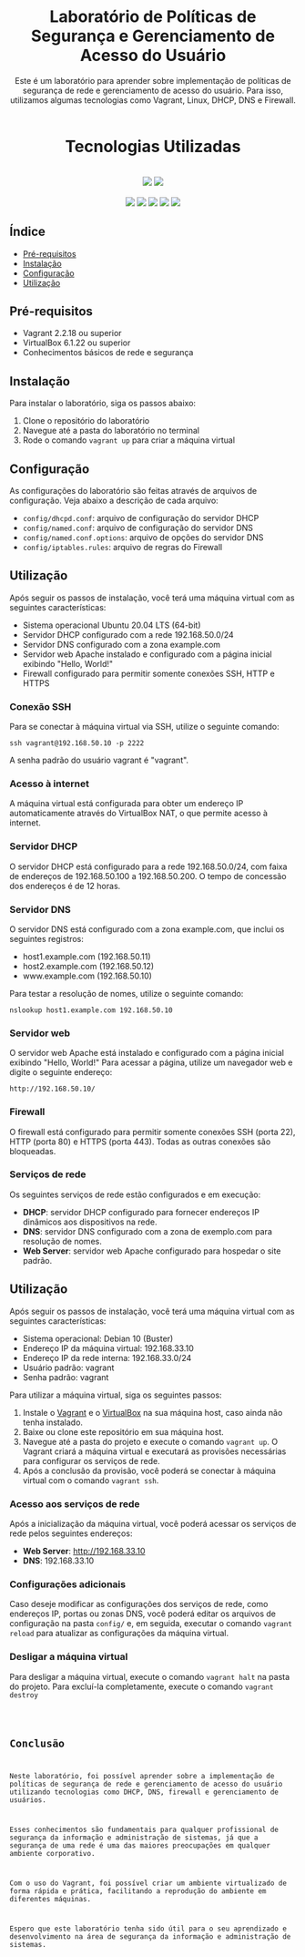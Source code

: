 <!DOCTYPE html>
<html lang="pt-br">
<head>
	<meta charset="UTF-8">
	<!-- Font Awesome para os ícones -->
	<link rel="stylesheet" href="https://use.fontawesome.com/releases/v5.15.3/css/all.css" integrity="sha384-DPgSO3CXh2Kg3R910O+qPTk6n8hW2F2lLW6qQj5VPTODz+XZsJQMI3rWsZ5+V/Q/" crossorigin="anonymous">
</head>
<body>
	<header>
		<h1>Laboratório de Políticas de Segurança e Gerenciamento de Acesso do Usuário</h1>
		<p>Este é um laboratório para aprender sobre implementação de políticas de segurança de rede e gerenciamento de acesso do usuário. Para isso, utilizamos algumas tecnologias como Vagrant, Linux, DHCP, DNS e Firewall.</p>
	</header>

<div align="center">
  <h1>Tecnologias Utilizadas</h1>
  <br>
  <img src="https://img.shields.io/badge/Curso-SysAdmin-blueviolet">
  <img src="https://img.shields.io/badge/Laboratório-2-important">
  <br>
  <br>
  <img src="https://img.shields.io/badge/Vagrant-%231563FF.svg?&style=for-the-badge&logo=vagrant&logoColor=white">
  <img src="https://img.shields.io/badge/Linux-FCC624?style=for-the-badge&logo=linux&logoColor=black">
  <img src="https://img.shields.io/badge/DHCP-5E8CC6?style=for-the-badge&logo=dhcp&logoColor=white">
  <img src="https://img.shields.io/badge/DNS-000000?style=for-the-badge&logo=dns&logoColor=white">
  <img src="https://img.shields.io/badge/Apache-D22128?style=for-the-badge&logo=apache&logoColor=white">
</div>

    
<main>
		<h2>Índice</h2>
		<ul>
			<li><a href="#pre-requisitos">Pré-requisitos</a></li>
			<li><a href="#instalacao">Instalação</a></li>
			<li><a href="#configuracao">Configuração</a></li>
			<li><a href="#utilizacao">Utilização</a></li>
		</ul>
		<h2 id="pre-requisitos">Pré-requisitos</h2>
		<ul>
			<li>Vagrant 2.2.18 ou superior</li>
			<li>VirtualBox 6.1.22 ou superior</li>
			<li>Conhecimentos básicos de rede e segurança</li>
		</ul>
		<h2 id="instalacao">Instalação</h2>
		<p>Para instalar o laboratório, siga os passos abaixo:</p>
		<ol>
			<li>Clone o repositório do laboratório</li>
			<li>Navegue até a pasta do laboratório no terminal</li>
			<li>Rode o comando <code>vagrant up</code> para criar a máquina virtual</li>
		</ol>
		<h2 id="configuracao">Configuração</h2>
		<p>As configurações do laboratório são feitas através de arquivos de configuração. Veja abaixo a descrição de cada arquivo:</p>
		<ul>
			<li><code>config/dhcpd.conf</code>: arquivo de configuração do servidor DHCP</li>
			<li><code>config/named.conf</code>: arquivo de configuração do servidor DNS</li>
			<li><code>config/named.conf.options</code>: arquivo de opções do servidor DNS</li>
			<li><code>config/iptables.rules</code>: arquivo de regras do Firewall</li>
		</ul>
		<h2 id="utilizacao">Utilização</h2>
<p>Após seguir os passos de instalação, você terá uma máquina virtual com as seguintes características:</p>
<ul>
	<li>Sistema operacional Ubuntu 20.04 LTS (64-bit)</li>
	<li>Servidor DHCP configurado com a rede 192.168.50.0/24</li>
	<li>Servidor DNS configurado com a zona example.com</li>
	<li>Servidor web Apache instalado e configurado com a página inicial exibindo "Hello, World!"</li>
	<li>Firewall configurado para permitir somente conexões SSH, HTTP e HTTPS</li>
</ul>
<h3>Conexão SSH</h3>
<p>Para se conectar à máquina virtual via SSH, utilize o seguinte comando:</p>
<pre><code>ssh vagrant@192.168.50.10 -p 2222</code></pre>
<p>A senha padrão do usuário vagrant é "vagrant".</p>
<h3>Acesso à internet</h3>
<p>A máquina virtual está configurada para obter um endereço IP automaticamente através do VirtualBox NAT, o que permite acesso à internet.</p>
<h3>Servidor DHCP</h3>
<p>O servidor DHCP está configurado para a rede 192.168.50.0/24, com faixa de endereços de 192.168.50.100 a 192.168.50.200. O tempo de concessão dos endereços é de 12 horas.</p>
<h3>Servidor DNS</h3>
<p>O servidor DNS está configurado com a zona example.com, que inclui os seguintes registros:</p>
<ul>
	<li>host1.example.com (192.168.50.11)</li>
	<li>host2.example.com (192.168.50.12)</li>
	<li>www.example.com (192.168.50.10)</li>
</ul>
<p>Para testar a resolução de nomes, utilize o seguinte comando:</p>
<pre><code>nslookup host1.example.com 192.168.50.10</code></pre>
<h3>Servidor web</h3>
<p>O servidor web Apache está instalado e configurado com a página inicial exibindo "Hello, World!" Para acessar a página, utilize um navegador web e digite o seguinte endereço:</p>
<pre><code>http://192.168.50.10/</code></pre>

<h3>Firewall</h3>
<p>O firewall está configurado para permitir somente conexões SSH (porta 22), HTTP (porta 80) e HTTPS (porta 443). Todas as outras conexões são bloqueadas.</p>
<h3>Serviços de rede</h3>
<p>Os seguintes serviços de rede estão configurados e em execução:</p>
<ul>
	<li><strong>DHCP</strong>: servidor DHCP configurado para fornecer endereços IP dinâmicos aos dispositivos na rede.</li>
	<li><strong>DNS</strong>: servidor DNS configurado com a zona de exemplo.com para resolução de nomes.</li>
	<li><strong>Web Server</strong>: servidor web Apache configurado para hospedar o site padrão.</li>
</ul>
<h2 id="utilizacao">Utilização</h2>
<p>Após seguir os passos de instalação, você terá uma máquina virtual com as seguintes características:</p>
<ul>
	<li>Sistema operacional: Debian 10 (Buster)</li>
	<li>Endereço IP da máquina virtual: 192.168.33.10</li>
	<li>Endereço IP da rede interna: 192.168.33.0/24</li>
	<li>Usuário padrão: vagrant</li>
	<li>Senha padrão: vagrant</li>
</ul>
<p>Para utilizar a máquina virtual, siga os seguintes passos:</p>
<ol>
	<li>Instale o <a href="https://www.vagrantup.com/downloads" target="_blank">Vagrant</a> e o <a href="https://www.virtualbox.org/wiki/Downloads" target="_blank">VirtualBox</a> na sua máquina host, caso ainda não tenha instalado.</li>
	<li>Baixe ou clone este repositório em sua máquina host.</li>
	<li>Navegue até a pasta do projeto e execute o comando <code>vagrant up</code>. O Vagrant criará a máquina virtual e executará as provisões necessárias para configurar os serviços de rede.</li>
	<li>Após a conclusão da provisão, você poderá se conectar à máquina virtual com o comando <code>vagrant ssh</code>.</li>
</ol>
<h3>Acesso aos serviços de rede</h3>
<p>Após a inicialização da máquina virtual, você poderá acessar os serviços de rede pelos seguintes endereços:</p>
<ul>
	<li><strong>Web Server</strong>: <a href="http://192.168.33.10" target="_blank">http://192.168.33.10</a></li>
	<li><strong>DNS</strong>: 192.168.33.10</li>
</ul>
<h3>Configurações adicionais</h3>
<p>Caso deseje modificar as configurações dos serviços de rede, como endereços IP, portas ou zonas DNS, você poderá editar os arquivos de configuração na pasta <code>config/</code> e, em seguida, executar o comando <code>vagrant reload</code> para atualizar as configurações da máquina virtual.</p>
<h3>Desligar a máquina virtual</h3>
<p>Para desligar a máquina virtual, execute o comando <code>vagrant halt</code> na pasta do projeto. Para excluí-la completamente, execute o comando <code>vagrant destroy</p>

<h2 id="conclusao">Conclusão</h2>
<p>Neste laboratório, foi possível aprender sobre a implementação de políticas de segurança de rede e gerenciamento de acesso do usuário utilizando tecnologias como DHCP, DNS, firewall e gerenciamento de usuários.</p>
<p>Esses conhecimentos são fundamentais para qualquer profissional de segurança da informação e administração de sistemas, já que a segurança de uma rede é uma das maiores preocupações em qualquer ambiente corporativo.</p>
<p>Com o uso do Vagrant, foi possível criar um ambiente virtualizado de forma rápida e prática, facilitando a reprodução do ambiente em diferentes máquinas.</p>
<p>Espero que este laboratório tenha sido útil para o seu aprendizado e desenvolvimento na área de segurança da informação e administração de sistemas.</p>

